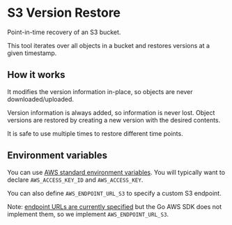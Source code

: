 # S3 Version Restore

Point-in-time recovery of an S3 bucket.

This tool iterates over all objects in a bucket and restores versions at a given timestamp.

## How it works

It modifies the version information in-place, so objects are never downloaded/uploaded.

Version information is always added, so information is never lost. Object versions are restored by creating a new 
version with the desired contents.

It is safe to use multiple times to restore different time points.

## Environment variables

You can use [AWS standard environment variables](https://github.com/aws/aws-sdk-go-v2/blob/main/config/env_config.go#L4).
You will typically want to declare `AWS_ACCESS_KEY_ID` and `AWS_ACCESS_KEY`.

You can also define `AWS_ENDPOINT_URL_S3` to specify a custom S3 endpoint.

Note: [endpoint URLs are currently specified](https://docs.aws.amazon.com/sdkref/latest/guide/feature-ss-endpoints.html) but the Go AWS SDK does not implement them, so we implement `AWS_ENDPOINT_URL_S3`.
